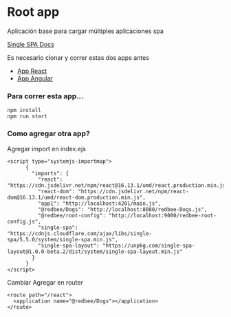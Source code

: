 # Root app

Aplicación base para cargar múltiples aplicaciones spa

[Single SPA Docs](https://single-spa.js.org/docs/configuration)

Es necesario clonar y correr estas dos apps antes

* [App React](https://github.com/britez/react-single-spa-application)
* [App Angular](https://github.com/britez/angular-single-spa-application)

### Para correr esta app...

```
npm install
npm run start
```

### Como agregar otra app?

Agregar import en index.ejs

```
<script type="systemjs-importmap">
      {
        "imports": {
          "react": "https://cdn.jsdelivr.net/npm/react@16.13.1/umd/react.production.min.js",
          "react-dom": "https://cdn.jsdelivr.net/npm/react-dom@16.13.1/umd/react-dom.production.min.js",
          "app1": "http://localhost:4201/main.js",
          "@redbee/Dogs": "http://localhost:8080/redbee-Dogs.js",
          "@redbee/root-config": "http://localhost:9000/redbee-root-config.js",
          "single-spa": "https://cdnjs.cloudflare.com/ajax/libs/single-spa/5.5.0/system/single-spa.min.js",
          "single-spa-layout": "https://unpkg.com/single-spa-layout@1.0.0-beta.2/dist/system/single-spa-layout.min.js"
        }
      }
</script>
```

Cambiar Agregar en router

```
<route path="/react">
  <application name="@redbee/Dogs"></application>
</route>
```

